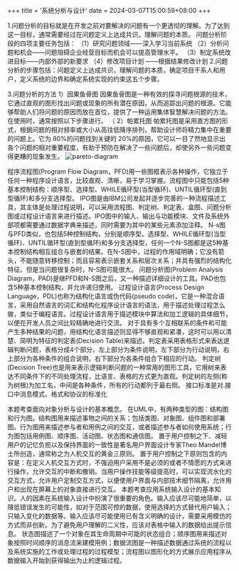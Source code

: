 +++
title = '系统分析与设计'
date = 2024-03-07T15:00:59+08:00
+++

1.问题分析的目标就是在开发之前对要解决的问题有一个更透彻的理解。为了达到这一目标，通常需要经过在问题定义上达成共识，理解问题的本质。
问题分析阶段的四项主要任务包括：
（1）研究问题领域——深入学习当前系统
（2）分析问题和机会——问题阻碍企业经营目标而机会可以提高管理水平。
（3）制定系统改进目标——内部外部的新要求
（4）修改项目计划 ——根据结果修改计划
2.问题分析的步骤包括：问题定义上达成共识，理解问题的本质，确定项目干系人和用户，定义系统的边界和确定系统实现的约束这五个步骤。

3.问题分析的方法
 1）因果鱼骨图
因果鱼骨图是一种有效的探寻问题根源的技术，它通过直观的图形找出问题或现象的所有潜在原因，从而追踪出问题的根源。它能够帮助人们将问题的原因而放在首位，提供了一种运用集体智慧解决问题的方法。在使用时，通常按照以下步骤进行。
（ 2）帕累托图
帕累托图是采用直方图的形式，根据问题的相对频率或大小从高往低降序排列，帮助设计师将精力集中在重要的问题上。它为 80%的问题找到关键的 20%的原因，它可以一目了然地显示出各个问题的相对重要程度，有助于预防在解决了一些问题后，却使另外一些问题变得更糟的现象发生。
![pareto-diagram](../../images/content/ruankao/pareto-diagram.png)

程序流程图(Program Flow Diagram，PFD)用一些图框表示各种操作，它独立于任何一种程序设计语言，比较直观、清晰，易于学习掌握。流程图中只能包括5种基本控制结构：顺序型、选择型、WHILE循环型(当型循环)、UNTIL循环型(直到型循环)和多分支选择型。    IPO图是由IBM公司发起并逐步完善的一种流程描述工具，其主体是处理过程说明，可以采用流程图、判定树、判定表、盒图、问题分析图或过程设计语言来进行描述。IPO图中的输入、输出与功能模块、文件及系统外部项都需要通过数据字典来描述，同时需要为其中的某些元素添加注释。    N-s图与PFD类似，也包括5种控制结构，分别是顺序型、选择型、WHILE循环型(当型循环)、UNTIL循环型(直到型循环)和多分支选择型，任何一个N-S图都是这5种基本控制结构相互组合与嵌套的结果。在N-S图中，过程的作用域明确；它没有箭头，不能随意转移控制；而且容易表示嵌套关系和层次关系；并具有强烈的结构化特征。但是当问题很复杂时，N-S图可能很大。    问题分析图(Problem Analysis Diagram，PAD)是继PFD和N-S图之后，又一种描述详细设计的工具。PAD也包含5种基本控制结构，并允许递归使用。    过程设计语言(Process Design Language，PDL)也称为结构化语言或伪代码(pseudo code)，它是一种混合语言，采用自然语言的词汇和结构化程序设计语言的语法，用于描述处理过程怎么做，类似于编程语言。过程设计语言用于描述模块中算法和加工逻辑的具体细节，以便在开发人员之间比较精确地进行交流。    对于具有多个互相联系的条件和可能产生多种结果的问题，用结构化语言描述则显得不够直观和紧凑，这时可以用以清楚、简明为特征的判定表(Decision Table)来描述。判定表采用表格形式来表达逻辑判断问题，表格分成4个部分，左上部分为条件说明，左下部分为行动说明，右上部分为各种条件的组合说明，右下部分为各条件组合下相应的行动。    判定树(Decision Tree)也是用来表示逻辑判断问题的一种常用的图形工具，它用树来表达不同条件下的不同处理流程，比语言、表格的方式更为直观。判定树的左侧(称为树根)为加工名，中间是各种条件，所有的行动都列于最右侧。
接口标准是对.接口中消息模式、格式和协议的标准化


本题考查面向对象分析与设计的基本概念。 在UML中，有两种类型的图：结构图和行为图。结构图用来描述事物之间的关系；包括类图、对象图、组件图和部署图。行为图用来描述参与者和用例之间的交互，或者描述参与者如何使用系统；行为图包括用例图、顺序图、活动图、状态图和通信图。
置于用户控制之下、减轻用户的记忆负担以及保持界面的一致性是著名用户界面设计专家Theo Mandel博士所创造，通常称之为人机交互的黄金三原则。 置于用户控制之下原则包含的内容是：在定义人机交互方式时，不强迫用户采用不是必须的或者不情愿的方式来进行操作，允许交互的中断和撤销。当用户操作技能等级提高时，可以实现流水化的交互方式，允许用户定制交互方式，以便使用户界面与内部技术细节隔离，允许用户和出现在屏幕上的对象直接进行交互。
本题考查应用系统输入设计的基本知识。人的因素在系统输入设计中扮演了很重要的角色。输入应该尽可能地简单，以降低错误发生的可能性，如对于范围可控的数据，使用选择的方式替代用户输入；只输入变化的数据等。输入应该尽可能使用已有含义明确的设计，需要采用模仿的方式而非创新。为了避免用户理解的二义性，应该对表格中输入的数据给出提示信息。
状态图描述了一个对象在其生命周期中可能的状态组合；顺序图用来描述对象按照时间顺序的消息流来建模用例；数据流图是一种描述数据通过系统的流程以及系统实施的工作或处理过程的过程模型；流程图以图形化的方式展示应用程序从数据输入开始到获得输出为止的逻辑过程。